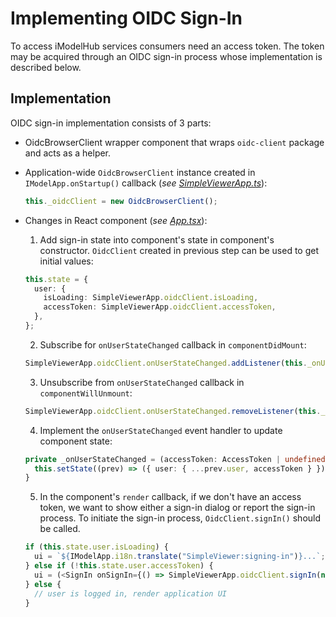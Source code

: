 # Implementing OIDC Sign-In

To access iModelHub services consumers need an access token. The token may be acquired through an OIDC sign-in process whose implementation is described below.

## Implementation

OIDC sign-in implementation consists of 3 parts:

- OidcBrowserClient wrapper component that wraps `oidc-client` package and acts as a helper.

- Application-wide `OidcBrowserClient` instance created in `IModelApp.onStartup()` callback (*see [SimpleViewerApp.ts](../src/frontend/api/SimpleViewerApp.ts)*):
  ```ts
  this._oidcClient = new OidcBrowserClient();
  ```

- Changes in React component (*see [App.tsx](../src/frontend/components/App.tsx)*):

  1. Add sign-in state into component's state in component's constructor. `OidcClient` created in previous step can be used to get initial values:
  ```ts
  this.state = {
    user: {
      isLoading: SimpleViewerApp.oidcClient.isLoading,
      accessToken: SimpleViewerApp.oidcClient.accessToken,
    },
  };
  ```

  2. Subscribe for `onUserStateChanged` callback in `componentDidMount`:
  ```ts
  SimpleViewerApp.oidcClient.onUserStateChanged.addListener(this._onUserStateChanged);
  ```

  3. Unsubscribe from `onUserStateChanged` callback in `componentWillUnmount`:
  ```ts
  SimpleViewerApp.oidcClient.onUserStateChanged.removeListener(this._onUserStateChanged);
  ```

  4. Implement the `onUserStateChanged` event handler to update component state:
  ```ts
  private _onUserStateChanged = (accessToken: AccessToken | undefined) => {
    this.setState((prev) => ({ user: { ...prev.user, accessToken } }));
  }
  ```

  5. In the component's `render` callback, if we don't have an access token, we want to show either a sign-in dialog or report the sign-in process. To initiate the sign-in process, `OidcClient.signIn()` should be called.
  ```ts
  if (this.state.user.isLoading) {
    ui = `${IModelApp.i18n.translate("SimpleViewer:signing-in")}...`;
  } else if (!this.state.user.accessToken) {
    ui = (<SignIn onSignIn={() => SimpleViewerApp.oidcClient.signIn(new ActivityLoggingContext(Guid.createValue()))} />);
  } else {
    // user is logged in, render application UI
  }
  ```
